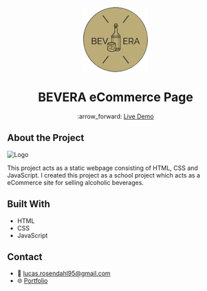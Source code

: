 <br />
<p align="center">
  <a href="#">
    <img src="https://github.com/Luchkiin/bevera-eCommerce-page/blob/master/images/readme-logo.png" alt="Logo" width="150" height="150">
  </a>
  <h1 align="center">BEVERA eCommerce Page</h1>
  <p align="center">
    :arrow_forward: <a href="https://luchkiin.github.io/bevera-eCommerce-page/" target="_blank"> Live Demo</a>
  </p>
</p>

## About the Project

<img src="https://github.com/Luchkiin/Portfolio/blob/master/images/projects/project2/bevera-project-overview.png" alt="Logo" width="1280" height="450">

This project acts as a static webpage consisting of HTML, CSS and JavaScript. I created this project as a school project which acts as a eCommerce site for selling alcoholic beverages.

## Built With
* HTML
* CSS
* JavaScript

## Contact
* :email: <a href="mailto:lucas.rosendahl95@gmail.com">lucas.rosendahl95@gmail.com</a>
* :globe_with_meridians: <a href="https://lucasrosendahl.com" target="_blank">Portfolio</a>
